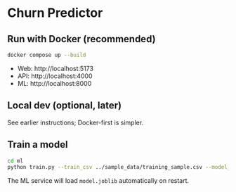 # Churn Predictor

## Run with Docker (recommended)
```bash
docker compose up --build
```
- Web: http://localhost:5173
- API: http://localhost:4000
- ML:  http://localhost:8000

## Local dev (optional, later)
See earlier instructions; Docker-first is simpler.

## Train a model
```bash
cd ml
python train.py --train_csv ../sample_data/training_sample.csv --model_path ./model.joblib
```
The ML service will load `model.joblib` automatically on restart.
